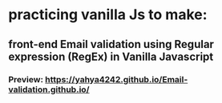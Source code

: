 # practicing vanilla Js to make:
## front-end Email validation using Regular expression (RegEx) in Vanilla Javascript
### Preview: https://yahya4242.github.io/Email-validation.github.io/
